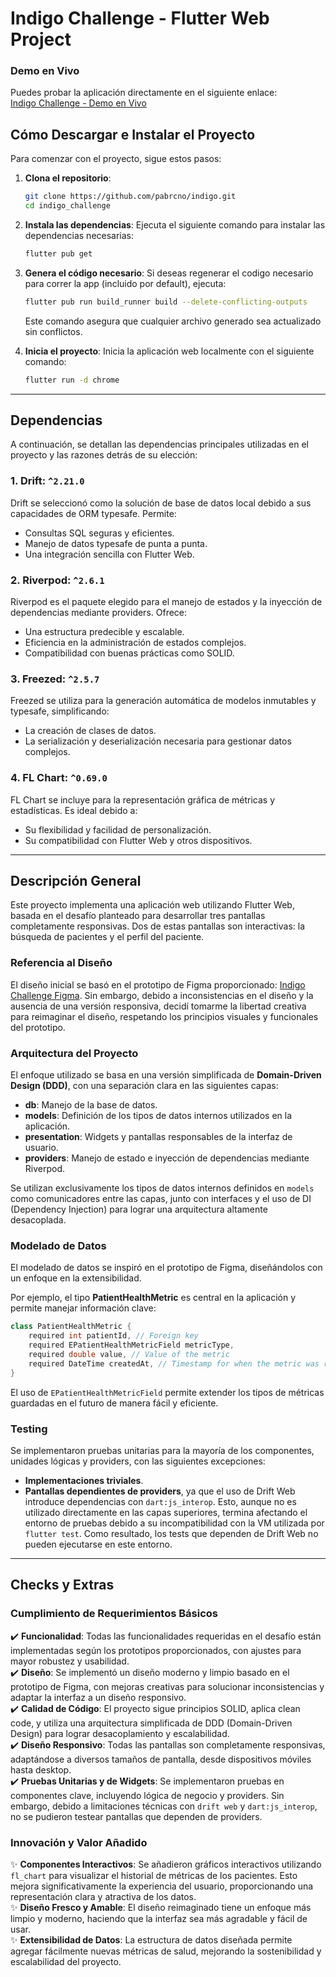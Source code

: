 # Indigo Challenge - Flutter Web Project

### Demo en Vivo

Puedes probar la aplicación directamente en el siguiente enlace:  
[Indigo Challenge - Demo en Vivo](https://indigo-challenge-21-11-24.web.app/)

## Cómo Descargar e Instalar el Proyecto

Para comenzar con el proyecto, sigue estos pasos:

1. **Clona el repositorio**:

   ```bash
   git clone https://github.com/pabrcno/indigo.git
   cd indigo_challenge
   ```

2. **Instala las dependencias**:
   Ejecuta el siguiente comando para instalar las dependencias necesarias:

   ```bash
   flutter pub get
   ```

3. **Genera el código necesario**:
   Si deseas regenerar el codigo necesario para correr la app (incluido por default), ejecuta:

   ```bash
   flutter pub run build_runner build --delete-conflicting-outputs
   ```

   Este comando asegura que cualquier archivo generado sea actualizado sin conflictos.

4. **Inicia el proyecto**:
   Inicia la aplicación web localmente con el siguiente comando:

   ```bash
   flutter run -d chrome
   ```

---

## Dependencias

A continuación, se detallan las dependencias principales utilizadas en el proyecto y las razones detrás de su elección:

### 1. **Drift: `^2.21.0`**

Drift se seleccionó como la solución de base de datos local debido a sus capacidades de ORM typesafe. Permite:

- Consultas SQL seguras y eficientes.
- Manejo de datos typesafe de punta a punta.
- Una integración sencilla con Flutter Web.

### 2. **Riverpod: `^2.6.1`**

Riverpod es el paquete elegido para el manejo de estados y la inyección de dependencias mediante providers. Ofrece:

- Una estructura predecible y escalable.
- Eficiencia en la administración de estados complejos.
- Compatibilidad con buenas prácticas como SOLID.

### 3. **Freezed: `^2.5.7`**

Freezed se utiliza para la generación automática de modelos inmutables y typesafe, simplificando:

- La creación de clases de datos.
- La serialización y deserialización necesaria para gestionar datos complejos.

### 4. **FL Chart: `^0.69.0`**

FL Chart se incluye para la representación gráfica de métricas y estadísticas. Es ideal debido a:

- Su flexibilidad y facilidad de personalización.
- Su compatibilidad con Flutter Web y otros dispositivos.

---

## Descripción General

Este proyecto implementa una aplicación web utilizando Flutter Web, basada en el desafío planteado para desarrollar tres pantallas completamente responsivas. Dos de estas pantallas son interactivas: la búsqueda de pacientes y el perfil del paciente.

### Referencia al Diseño

El diseño inicial se basó en el prototipo de Figma proporcionado: [Indigo Challenge Figma](https://www.figma.com/design/jf06l7GcsarFXMsuLMH3Bg/Indigo---Challenge---Web?node-id=3-6&node-type=canvas&t=oNjHIVxGzRWZEkLT-0). Sin embargo, debido a inconsistencias en el diseño y la ausencia de una versión responsiva, decidí tomarme la libertad creativa para reimaginar el diseño, respetando los principios visuales y funcionales del prototipo.

### Arquitectura del Proyecto

El enfoque utilizado se basa en una versión simplificada de **Domain-Driven Design (DDD)**, con una separación clara en las siguientes capas:

- **db**: Manejo de la base de datos.
- **models**: Definición de los tipos de datos internos utilizados en la aplicación.
- **presentation**: Widgets y pantallas responsables de la interfaz de usuario.
- **providers**: Manejo de estado e inyección de dependencias mediante Riverpod.

Se utilizan exclusivamente los tipos de datos internos definidos en `models` como comunicadores entre las capas, junto con interfaces y el uso de DI (Dependency Injection) para lograr una arquitectura altamente desacoplada.

### Modelado de Datos

El modelado de datos se inspiró en el prototipo de Figma, diseñándolos con un enfoque en la extensibilidad.

Por ejemplo, el tipo **PatientHealthMetric** es central en la aplicación y permite manejar información clave:

```dart
class PatientHealthMetric {
    required int patientId, // Foreign key
    required EPatientHealthMetricField metricType,
    required double value, // Value of the metric
    required DateTime createdAt, // Timestamp for when the metric was recorded
}
```

El uso de `EPatientHealthMetricField` permite extender los tipos de métricas guardadas en el futuro de manera fácil y eficiente.

### Testing

Se implementaron pruebas unitarias para la mayoría de los componentes, unidades lógicas y providers, con las siguientes excepciones:

- **Implementaciones triviales**.
- **Pantallas dependientes de providers**, ya que el uso de Drift Web introduce dependencias con `dart:js_interop`. Esto, aunque no es utilizado directamente en las capas superiores, termina afectando el entorno de pruebas debido a su incompatibilidad con la VM utilizada por `flutter test`. Como resultado, los tests que dependen de Drift Web no pueden ejecutarse en este entorno.

---

## Checks y Extras

### Cumplimiento de Requerimientos Básicos

✔️ **Funcionalidad**: Todas las funcionalidades requeridas en el desafío están implementadas según los prototipos proporcionados, con ajustes para mayor robustez y usabilidad.  
✔️ **Diseño**: Se implementó un diseño moderno y limpio basado en el prototipo de Figma, con mejoras creativas para solucionar inconsistencias y adaptar la interfaz a un diseño responsivo.  
✔️ **Calidad de Código**: El proyecto sigue principios SOLID, aplica clean code, y utiliza una arquitectura simplificada de DDD (Domain-Driven Design) para lograr desacoplamiento y escalabilidad.  
✔️ **Diseño Responsivo**: Todas las pantallas son completamente responsivas, adaptándose a diversos tamaños de pantalla, desde dispositivos móviles hasta desktop.  
✔️ **Pruebas Unitarias y de Widgets**: Se implementaron pruebas en componentes clave, incluyendo lógica de negocio y providers. Sin embargo, debido a limitaciones técnicas con `drift web` y `dart:js_interop`, no se pudieron testear pantallas que dependen de providers.

### Innovación y Valor Añadido

✨ **Componentes Interactivos**: Se añadieron gráficos interactivos utilizando `fl_chart` para visualizar el historial de métricas de los pacientes. Esto mejora significativamente la experiencia del usuario, proporcionando una representación clara y atractiva de los datos.  
✨ **Diseño Fresco y Amable**: El diseño reimaginado tiene un enfoque más limpio y moderno, haciendo que la interfaz sea más agradable y fácil de usar.  
✨ **Extensibilidad de Datos**: La estructura de datos diseñada permite agregar fácilmente nuevas métricas de salud, mejorando la sostenibilidad y escalabilidad del proyecto.
